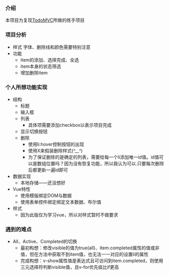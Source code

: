 ### 介绍
本项目为复现[TodoMVC](https://cn.vuejs.org/v2/examples/todomvc.html)所做的练手项目
### 项目分析
- 样式
字体、删除线和颜色需要特别注意
- 功能
    - item的添加、选择完成、全选
    - item本身的状态筛选
    - 增加删除item
### 个人所想功能实现
- 结构
    - 标题
    - 输入框
    - 列表
        - 具体项需要添加checkbox以表示项目完成
    - 显示切换按钮
    - 删除
        - 使用li:hover控制按钮的出现
        - 使用X来假装删除样式(*^__^*)
        - 为了保证删除的是确定的列表，需要给每一个li添加唯一id值。id值可以是数组位置吗？因为没有恢复功能，所以我认为可以.只要每次删除后都更新一遍id即可
- 数据实现
    - 本地存储——还没想好
- Vue特性
    - 使用模版绑定DOM与数据
    - 使用表单控件绑定绑定文本数据、布尔值
- 样式
    - 因为此版仅为学习vue，所以对样式暂时不做要求
### 遇到的难点
- All、Active、Completed的切换
    - 最初构想：修改visible的值为true(all)、item.completed属性的值或非值，但在方法中获取不到item值，也无法一一对应的设置li的属性
    - 完成构想：v-show属性值是表达式且可访问到item.completed，则使用三元选择符判断visible值，且v-for优先级比if更高